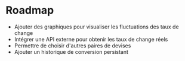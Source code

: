 # Roadmap

- Ajouter des graphiques pour visualiser les fluctuations des taux de change
- Intégrer une API externe pour obtenir les taux de change réels
- Permettre de choisir d'autres paires de devises
- Ajouter un historique de conversion persistant
